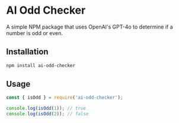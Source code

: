# AI Odd Checker

A simple NPM package that uses OpenAI's GPT-4o to determine if a number is odd or even.

## Installation 

```bash
npm install ai-odd-checker
```


## Usage

```javascript
const { isOdd } = require('ai-odd-checker');

console.log(isOdd(1)); // true
console.log(isOdd(2)); // false
```

